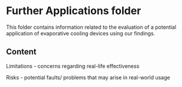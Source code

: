 # Further Applications folder

This folder contains information related to the evaluation of a potential application of evaporative cooling devices using our findings. 

## Content

Limitations - concerns regarding real-life effectiveness

Risks - potential faults/ problems that may arise in real-world usage
